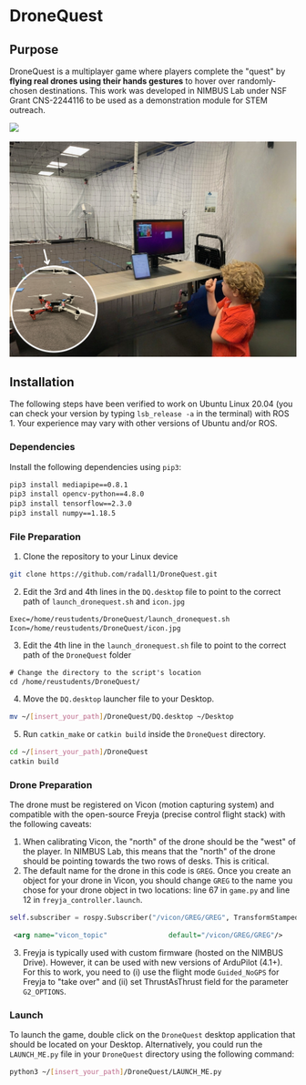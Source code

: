 # DroneQuest

## Purpose
DroneQuest is a multiplayer game where players complete the "quest" by **flying real drones using their hands gestures** to hover over randomly-chosen destinations. This work was developed in NIMBUS Lab under NSF Grant CNS-2244116 to be used as a demonstration module for STEM outreach. 

<img src="https://raw.githubusercontent.com/radall1/DroneQuest/main/frames/demo2.gif" />

![demo](https://raw.githubusercontent.com/radall1/DroneQuest/main/frames/demo.jpg)

## Installation
The following steps have been verified to work on Ubuntu Linux 20.04 (you can check your version by typing `lsb_release -a` in the terminal) with ROS 1. Your experience may vary with other versions of Ubuntu and/or ROS. 

### Dependencies 
Install the following dependencies using `pip3`:
```sh
pip3 install mediapipe==0.8.1
pip3 install opencv-python==4.8.0
pip3 install tensorflow==2.3.0
pip3 install numpy==1.18.5
```

### File Preparation
1. Clone the repository to your Linux device 
```sh
git clone https://github.com/radall1/DroneQuest.git
```
2. Edit the 3rd and 4th lines in the `DQ.desktop` file to point to the correct path of `launch_dronequest.sh` and `icon.jpg`
```desktop
Exec=/home/reustudents/DroneQuest/launch_dronequest.sh
Icon=/home/reustudents/DroneQuest/icon.jpg
```
3. Edit the 4th line in the `launch_dronequest.sh` file to point to the correct path of the `DroneQuest` folder
```desktop
# Change the directory to the script's location
cd /home/reustudents/DroneQuest/
```
4. Move the `DQ.desktop` launcher file to your Desktop.
```sh
mv ~/[insert_your_path]/DroneQuest/DQ.desktop ~/Desktop
```
5. Run `catkin_make` or `catkin build` inside the `DroneQuest` directory.
```sh
cd ~/[insert_your_path]/DroneQuest 
catkin build
```

### Drone Preparation
The drone must be registered on Vicon (motion capturing system) and compatible with the open-source Freyja (precise control flight stack) with the following caveats:

1. When calibrating Vicon, the "north" of the drone should be the "west" of the player. In NIMBUS Lab, this means that the "north" of the drone should be pointing towards the two rows of desks. This is critical. 
2. The default name for the drone in this code is `GREG`. Once you create an object for your drone in Vicon, you should change `GREG` to the name you chose for your drone object in two locations: line 67 in `game.py` and line 12 in `freyja_controller.launch`.
```python
self.subscriber = rospy.Subscriber("/vicon/GREG/GREG", TransformStamped, self.drone_data_callback)
```
```xml
 <arg name="vicon_topic"               default="/vicon/GREG/GREG"/>
```
3. Freyja is typically used with custom firmware (hosted on the NIMBUS Drive). However, it can be used with new versions of ArduPilot (4.1+). For this to work, you need to (i) use the flight mode `Guided_NoGPS` for Freyja to "take over" and (ii) set ThrustAsThrust field for the parameter `G2_OPTIONS`.

### Launch
To launch the game, double click on the `DroneQuest` desktop application that should be located on your Desktop. Alternatively, you could run the `LAUNCH_ME.py` file in your `DroneQuest` directory using the following command:
```sh
python3 ~/[insert_your_path]/DroneQuest/LAUNCH_ME.py
```
